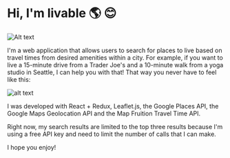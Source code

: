 # Hi, I'm livable 🌎 😊

![Alt text](https://preview.ibb.co/gTXg36/Screen_Shot_2017_10_17_at_10_59_40_PM.png "A screenshot of livable")

I'm a web application that allows users to search for places to live based on travel times from desired amenities within a city. For example, if you want to live a 15-minute drive from a Trader Joe's and a 10-minute walk from a yoga studio in Seattle, I can help you with that! That way you never have to feel like this:

![alt text](http://truegif.com/pictures/gif/1892.gif)

I was developed with React + Redux, Leaflet.js, the Google Places API, the Google Maps Geolocation API and the Map Fruition Travel Time API.

Right now, my search results are limited to the top three results because I'm using a free API key and need to limit the number of calls that I can make. 

I hope you enjoy!
